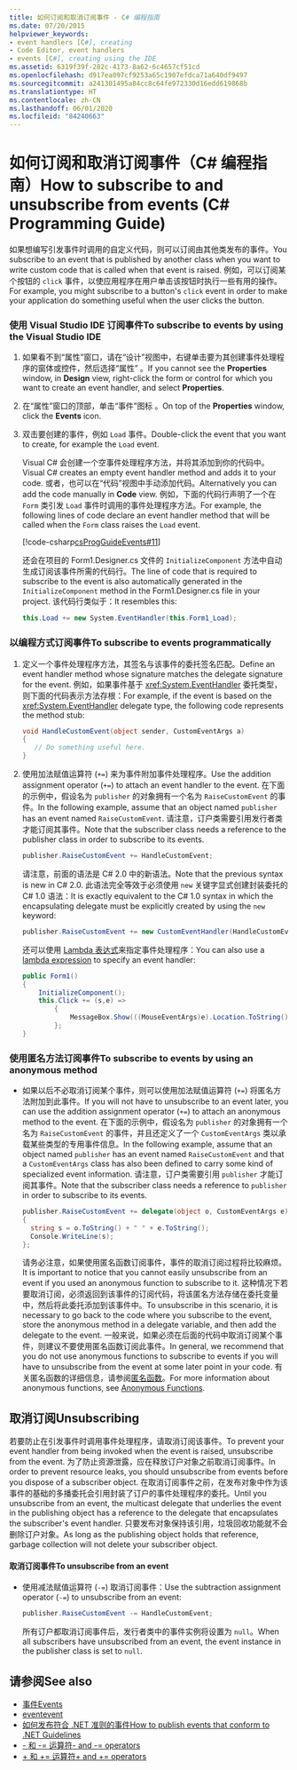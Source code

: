 ```yaml
---
title: 如何订阅和取消订阅事件 - C# 编程指南
ms.date: 07/20/2015
helpviewer_keywords:
- event handlers [C#], creating
- Code Editor, event handlers
- events [C#], creating using the IDE
ms.assetid: 6319f39f-282c-4173-8a62-6c4657cf51cd
ms.openlocfilehash: d917ea097cf9253a65c1907efdca71a640df9497
ms.sourcegitcommit: a241301495a84cc8c64fe972330d16edd619868b
ms.translationtype: HT
ms.contentlocale: zh-CN
ms.lasthandoff: 06/01/2020
ms.locfileid: "84240663"
---
```

# <a name="how-to-subscribe-to-and-unsubscribe-from-events-c-programming-guide"></a><span data-ttu-id="4476d-102">如何订阅和取消订阅事件（C# 编程指南）</span><span class="sxs-lookup"><span data-stu-id="4476d-102">How to subscribe to and unsubscribe from events (C# Programming Guide)</span></span>
<span data-ttu-id="4476d-103">如果想编写引发事件时调用的自定义代码，则可以订阅由其他类发布的事件。</span><span class="sxs-lookup"><span data-stu-id="4476d-103">You subscribe to an event that is published by another class when you want to write custom code that is called when that event is raised.</span></span> <span data-ttu-id="4476d-104">例如，可以订阅某个按钮的 `click` 事件，以使应用程序在用户单击该按钮时执行一些有用的操作。</span><span class="sxs-lookup"><span data-stu-id="4476d-104">For example, you might subscribe to a button's `click` event in order to make your application do something useful when the user clicks the button.</span></span>  
  
### <a name="to-subscribe-to-events-by-using-the-visual-studio-ide"></a><span data-ttu-id="4476d-105">使用 Visual Studio IDE 订阅事件</span><span class="sxs-lookup"><span data-stu-id="4476d-105">To subscribe to events by using the Visual Studio IDE</span></span>  
  
1. <span data-ttu-id="4476d-106">如果看不到“属性”窗口，请在“设计”视图中，右键单击要为其创建事件处理程序的窗体或控件，然后选择“属性”  。</span><span class="sxs-lookup"><span data-stu-id="4476d-106">If you cannot see the **Properties** window, in **Design** view, right-click the form or control for which you want to create an event handler, and select **Properties**.</span></span>  
  
2. <span data-ttu-id="4476d-107">在“属性”窗口的顶部，单击“事件”图标 。</span><span class="sxs-lookup"><span data-stu-id="4476d-107">On top of the **Properties** window, click the **Events** icon.</span></span>  
  
3. <span data-ttu-id="4476d-108">双击要创建的事件，例如 `Load` 事件。</span><span class="sxs-lookup"><span data-stu-id="4476d-108">Double-click the event that you want to create, for example the `Load` event.</span></span>  
  
     <span data-ttu-id="4476d-109">Visual C# 会创建一个空事件处理程序方法，并将其添加到你的代码中。</span><span class="sxs-lookup"><span data-stu-id="4476d-109">Visual C# creates an empty event handler method and adds it to your code.</span></span> <span data-ttu-id="4476d-110">或者，也可以在“代码”视图中手动添加代码。</span><span class="sxs-lookup"><span data-stu-id="4476d-110">Alternatively you can add the code manually in **Code** view.</span></span> <span data-ttu-id="4476d-111">例如，下面的代码行声明了一个在 `Form` 类引发 `Load` 事件时调用的事件处理程序方法。</span><span class="sxs-lookup"><span data-stu-id="4476d-111">For example, the following lines of code declare an event handler method that will be called when the `Form` class raises the `Load` event.</span></span>  
  
     [!code-csharp[csProgGuideEvents#11](~/samples/snippets/csharp/VS_Snippets_VBCSharp/csProgGuideEvents/CS/Events.cs#11)]  
  
     <span data-ttu-id="4476d-112">还会在项目的 Form1.Designer.cs 文件的 `InitializeComponent` 方法中自动生成订阅该事件所需的代码行。</span><span class="sxs-lookup"><span data-stu-id="4476d-112">The line of code that is required to subscribe to the event is also automatically generated in the `InitializeComponent` method in the Form1.Designer.cs file in your project.</span></span> <span data-ttu-id="4476d-113">该代码行类似于：</span><span class="sxs-lookup"><span data-stu-id="4476d-113">It resembles this:</span></span>  
  
    ```csharp
    this.Load += new System.EventHandler(this.Form1_Load);  
    ```  
  
### <a name="to-subscribe-to-events-programmatically"></a><span data-ttu-id="4476d-114">以编程方式订阅事件</span><span class="sxs-lookup"><span data-stu-id="4476d-114">To subscribe to events programmatically</span></span>  
  
1. <span data-ttu-id="4476d-115">定义一个事件处理程序方法，其签名与该事件的委托签名匹配。</span><span class="sxs-lookup"><span data-stu-id="4476d-115">Define an event handler method whose signature matches the delegate signature for the event.</span></span> <span data-ttu-id="4476d-116">例如，如果事件基于 <xref:System.EventHandler> 委托类型，则下面的代码表示方法存根：</span><span class="sxs-lookup"><span data-stu-id="4476d-116">For example, if the event is based on the <xref:System.EventHandler> delegate type, the following code represents the method stub:</span></span>  
  
    ```csharp
    void HandleCustomEvent(object sender, CustomEventArgs a)  
    {  
       // Do something useful here.  
    }  
    ```  
  
2. <span data-ttu-id="4476d-117">使用加法赋值运算符 (`+=`) 来为事件附加事件处理程序。</span><span class="sxs-lookup"><span data-stu-id="4476d-117">Use the addition assignment operator (`+=`) to attach an event handler to the event.</span></span> <span data-ttu-id="4476d-118">在下面的示例中，假设名为 `publisher` 的对象拥有一个名为 `RaiseCustomEvent` 的事件。</span><span class="sxs-lookup"><span data-stu-id="4476d-118">In the following example, assume that an object named `publisher` has an event named `RaiseCustomEvent`.</span></span> <span data-ttu-id="4476d-119">请注意，订户类需要引用发行者类才能订阅其事件。</span><span class="sxs-lookup"><span data-stu-id="4476d-119">Note that the subscriber class needs a reference to the publisher class in order to subscribe to its events.</span></span>  
  
    ```csharp
    publisher.RaiseCustomEvent += HandleCustomEvent;  
    ```  
  
     <span data-ttu-id="4476d-120">请注意，前面的语法是 C# 2.0 中的新语法。</span><span class="sxs-lookup"><span data-stu-id="4476d-120">Note that the previous syntax is new in C# 2.0.</span></span> <span data-ttu-id="4476d-121">此语法完全等效于必须使用 `new` 关键字显式创建封装委托的 C# 1.0 语法：</span><span class="sxs-lookup"><span data-stu-id="4476d-121">It is exactly equivalent to the C# 1.0 syntax in which the encapsulating delegate must be explicitly created by using the `new` keyword:</span></span>  
  
    ```csharp
    publisher.RaiseCustomEvent += new CustomEventHandler(HandleCustomEvent);  
    ```  
  
     <span data-ttu-id="4476d-122">还可以使用 [Lambda 表达式](../statements-expressions-operators/lambda-expressions.md)来指定事件处理程序：</span><span class="sxs-lookup"><span data-stu-id="4476d-122">You can also use a [lambda expression](../statements-expressions-operators/lambda-expressions.md) to specify an event handler:</span></span>
  
    ```csharp
    public Form1()  
    {  
        InitializeComponent();  
        this.Click += (s,e) =>
            {
                MessageBox.Show(((MouseEventArgs)e).Location.ToString());
            };
    }  
    ```  
  
### <a name="to-subscribe-to-events-by-using-an-anonymous-method"></a><span data-ttu-id="4476d-123">使用匿名方法订阅事件</span><span class="sxs-lookup"><span data-stu-id="4476d-123">To subscribe to events by using an anonymous method</span></span>  
  
- <span data-ttu-id="4476d-124">如果以后不必取消订阅某个事件，则可以使用加法赋值运算符 (`+=`) 将匿名方法附加到此事件。</span><span class="sxs-lookup"><span data-stu-id="4476d-124">If you will not have to unsubscribe to an event later, you can use the addition assignment operator (`+=`) to attach an anonymous method to the event.</span></span> <span data-ttu-id="4476d-125">在下面的示例中，假设名为 `publisher` 的对象拥有一个名为 `RaiseCustomEvent` 的事件，并且还定义了一个 `CustomEventArgs` 类以承载某些类型的专用事件信息。</span><span class="sxs-lookup"><span data-stu-id="4476d-125">In the following example, assume that an object named `publisher` has an event named `RaiseCustomEvent` and that a `CustomEventArgs` class has also been defined to carry some kind of specialized event information.</span></span> <span data-ttu-id="4476d-126">请注意，订户类需要引用 `publisher` 才能订阅其事件。</span><span class="sxs-lookup"><span data-stu-id="4476d-126">Note that the subscriber class needs a reference to `publisher` in order to subscribe to its events.</span></span>  
  
    ```csharp
    publisher.RaiseCustomEvent += delegate(object o, CustomEventArgs e)  
    {  
      string s = o.ToString() + " " + e.ToString();  
      Console.WriteLine(s);  
    };  
    ```  
  
     <span data-ttu-id="4476d-127">请务必注意，如果使用匿名函数订阅事件，事件的取消订阅过程将比较麻烦。</span><span class="sxs-lookup"><span data-stu-id="4476d-127">It is important to notice that you cannot easily unsubscribe from an event if you used an anonymous function to subscribe to it.</span></span> <span data-ttu-id="4476d-128">这种情况下若要取消订阅，必须返回到该事件的订阅代码，将该匿名方法存储在委托变量中，然后将此委托添加到该事件中。</span><span class="sxs-lookup"><span data-stu-id="4476d-128">To unsubscribe in this scenario, it is necessary to go back to the code where you subscribe to the event, store the anonymous method in a delegate variable, and then add the delegate to the event.</span></span> <span data-ttu-id="4476d-129">一般来说，如果必须在后面的代码中取消订阅某个事件，则建议不要使用匿名函数订阅此事件。</span><span class="sxs-lookup"><span data-stu-id="4476d-129">In general, we recommend that you do not use anonymous functions to subscribe to events if you will have to unsubscribe from the event at some later point in your code.</span></span> <span data-ttu-id="4476d-130">有关匿名函数的详细信息，请参阅[匿名函数](../statements-expressions-operators/anonymous-functions.md)。</span><span class="sxs-lookup"><span data-stu-id="4476d-130">For more information about anonymous functions, see [Anonymous Functions](../statements-expressions-operators/anonymous-functions.md).</span></span>  
  
## <a name="unsubscribing"></a><span data-ttu-id="4476d-131">取消订阅</span><span class="sxs-lookup"><span data-stu-id="4476d-131">Unsubscribing</span></span>  
 <span data-ttu-id="4476d-132">若要防止在引发事件时调用事件处理程序，请取消订阅该事件。</span><span class="sxs-lookup"><span data-stu-id="4476d-132">To prevent your event handler from being invoked when the event is raised, unsubscribe from the event.</span></span> <span data-ttu-id="4476d-133">为了防止资源泄露，应在释放订户对象之前取消订阅事件。</span><span class="sxs-lookup"><span data-stu-id="4476d-133">In order to prevent resource leaks, you should unsubscribe from events before you dispose of a subscriber object.</span></span> <span data-ttu-id="4476d-134">在取消订阅事件之前，在发布对象中作为该事件的基础的多播委托会引用封装了订户的事件处理程序的委托。</span><span class="sxs-lookup"><span data-stu-id="4476d-134">Until you unsubscribe from an event, the multicast delegate that underlies the event in the publishing object has a reference to the delegate that encapsulates the subscriber's event handler.</span></span> <span data-ttu-id="4476d-135">只要发布对象保持该引用，垃圾回收功能就不会删除订户对象。</span><span class="sxs-lookup"><span data-stu-id="4476d-135">As long as the publishing object holds that reference, garbage collection will not delete your subscriber object.</span></span>  
  
#### <a name="to-unsubscribe-from-an-event"></a><span data-ttu-id="4476d-136">取消订阅事件</span><span class="sxs-lookup"><span data-stu-id="4476d-136">To unsubscribe from an event</span></span>  
  
- <span data-ttu-id="4476d-137">使用减法赋值运算符 (`-=`) 取消订阅事件：</span><span class="sxs-lookup"><span data-stu-id="4476d-137">Use the subtraction assignment operator (`-=`) to unsubscribe from an event:</span></span>  
  
    ```csharp
    publisher.RaiseCustomEvent -= HandleCustomEvent;  
    ```  
  
     <span data-ttu-id="4476d-138">所有订户都取消订阅事件后，发行者类中的事件实例将设置为 `null`。</span><span class="sxs-lookup"><span data-stu-id="4476d-138">When all subscribers have unsubscribed from an event, the event instance in the publisher class is set to `null`.</span></span>  
  
## <a name="see-also"></a><span data-ttu-id="4476d-139">请参阅</span><span class="sxs-lookup"><span data-stu-id="4476d-139">See also</span></span>

- [<span data-ttu-id="4476d-140">事件</span><span class="sxs-lookup"><span data-stu-id="4476d-140">Events</span></span>](./index.md)
- [<span data-ttu-id="4476d-141">event</span><span class="sxs-lookup"><span data-stu-id="4476d-141">event</span></span>](../../language-reference/keywords/event.md)
- [<span data-ttu-id="4476d-142">如何发布符合 .NET 准则的事件</span><span class="sxs-lookup"><span data-stu-id="4476d-142">How to publish events that conform to .NET Guidelines</span></span>](./how-to-publish-events-that-conform-to-net-framework-guidelines.md)
- [<span data-ttu-id="4476d-143">- 和 -= 运算符</span><span class="sxs-lookup"><span data-stu-id="4476d-143">- and -= operators</span></span>](../../language-reference/operators/subtraction-operator.md)
- [<span data-ttu-id="4476d-144">+ 和 += 运算符</span><span class="sxs-lookup"><span data-stu-id="4476d-144">+ and += operators</span></span>](../../language-reference/operators/addition-operator.md)
